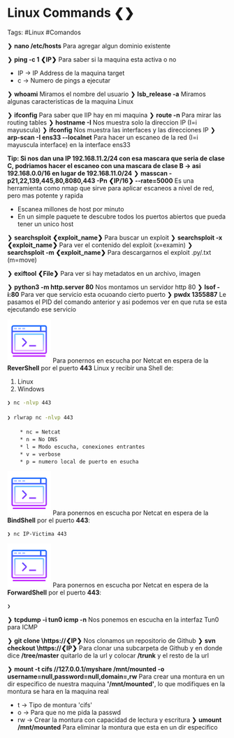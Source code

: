 # Linux Commands ❮❯

Tags: #Linux #Comandos 

❯ **nano /etc/hosts** Para agregar algun dominio existente

❯ **ping -c 1 ❮IP❯** Para saber si la maquina esta activa o no
* IP -> IP Address de la maquina target 
* c -> Numero de pings a ejecutar

❯ **whoami** Miramos el nombre del usuario
❯ **lsb_release -a** Miramos algunas caracteristicas de la maquina Linux 


❯ **ifconfig**  Para saber que IIP hay en mi maquina 
❯ **route -n** Para mirar las routing tables
❯ **hostname -I** Nos muestra solo la direccion IP (I=i mayuscula)
❯ **ifconfig** Nos muestra las interfaces y las direcciones IP
❯ **arp-scan -I ens33 --localnet** Para hacer un escaneo de la red (I=i mayuscula interface) en la interface ens33

**Tip: Si nos dan una IP 192.168.11.2/24 con esa mascara que seria de clase C, podriamos hacer el escaneo con una mascara de clase B -> asi 192.168.0.0/16 en lugar de 192.168.11.0/24**
❯ **masscan -p21,22,139,445,80,8080,443 -Pn ❮IP/16❯ --rate=5000** Es una herramienta como nmap que sirve para aplicar escaneos a nivel de red, pero mas potente y rapida
* Escanea millones de host por minuto
* En un simple paquete te descubre todos los puertos abiertos que pueda tener un unico host

❯ **searchsploit ❮exploit_name❯** Para buscar un exploit
❯ **searchsploit -x ❮exploit_name❯** Para ver el contenido del exploit (x=examin)
❯ **searchsploit -m ❮exploit_name❯** Para descargarnos el exploit .py/.txt (m=move)

❯ **exiftool ❮File❯** Para ver si hay metadatos en un archivo, imagen

❯ **python3 -m http.server 80** Nos montamos un servidor http 80
❯ **lsof -i:80** Para ver que servicio esta ocuoando cierto puerto
❯ **pwdx 1355887** Le pasamos el PID del comando anterior y asi podemos ver en que ruta se esta ejecutando ese servicio 

![20](Pasted%20image%2020230413184303.png) Para ponernos en escucha por Netcat en espera de la **ReverShell** por el puerto **443** Linux y recibir una Shell de: 
1) Linux
2) Windows
```bash
❯ nc -nlvp 443 

❯ rlwrap nc -nlvp 443

	* nc = Netcat 
	* n = No DNS
	* l = Modo escucha, conexiones entrantes
	* v = verbose
	* p = numero local de puerto en esucha

```

![20](Pasted%20image%2020230413184303.png) Para ponernos en escucha por Netcat en espera de la **BindShell** por el puerto **443**: 
```bash
❯ nc IP-Victima 443
```

![20](Pasted%20image%2020230413184303.png) Para ponernos en escucha por Netcat en espera de la **ForwardShell** por el puerto **443**: 
```bash
❯ 
```

❯ **tcpdump -i tun0 icmp -n** Nos ponemos en escucha en la interfaz Tun0 para ICMP

❯ **git clone \https://❮IP❯** Nos clonamos un repositorio de Github
❯ **svn checkout \https://❮IP❯** Para clonar una subcarpeta de Github y en donde dice **/tree/master** quitarlo de la url y colocar **/trunk** y el resto de la url

❯ **mount -t cifs //127.0.0.1/myshare /mnt/mounted -o username=null,password=null,domain=,rw** Para crear una montura en un dir especifico de nuestra maquina **'/mnt/mounted'**, lo que modifiques en la montura se hara en la maquina real
* t -> Tipo de montura 'cifs'
* o -> Para que no me pida la passwd
* rw -> Crear la montura con capacidad de lectura y escritura
❯ **umount /mnt/mounted** Para eliminar la montura que esta en un dir especifico




